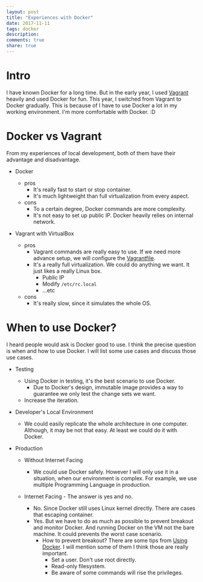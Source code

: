 ```yaml
---
layout: post
title: "Experiences with Docker"
date: 2017-11-11
tags: docker
description:
comments: true
share: true
---
```

# Intro

I have known Docker for a long time. But in the early year, I used [Vagrant](https://www.vagrantup.com/) heavily and used Docker for fun. This year, I switched from Vagrant to Docker gradually. This is because of I have to use Docker a lot in my working environment. I'm more comfortable with Docker. :D

# Docker vs Vagrant
From my experiences of local development, both of them have their advantage and disadvantage.

* Docker
    * pros
        * It's really fast to start or stop container.
        * It's much lightweight than full virtualization from every aspect.
    * cons
        * To a certain degree, Docker commands are more complexity.
        * It's not easy to set up public IP. Docker heavily relies on internal network.

* Vagrant with VirtualBox
    * pros
        * Vagrant commands are really easy to use. If we need more advance setup, we will configure the [Vagrantfile](https://www.vagrantup.com/docs/vagrantfile/).
        * It's a really full virtualization. We could do anything we want. It just likes a really Linux box.
            * Public IP
            * Modify `/etc/rc.local`
            * ...etc
    * cons
        * It's really slow, since it simulates the whole OS.

# When to use Docker?

I heard people would ask is Docker good to use. I think the precise question is when and how to use Docker.
I will list some use cases and discuss those use cases.

* Testing
    * Using Docker in testing, it's the best scenario to use Docker.
        * Due to Docker's design, immutable image provides a way to guarantee we only test the change sets we want.
    * Increase the iteration.

* Developer's Local Environment
    * We could easily replicate the whole architecture in one computer. Although, it may be not that easy. At least we could do it with Docker.

* Production
    * Without Internet Facing
        * We could use Docker safely. However I will only use it in a situation, when our environment is complex. For example, we use multiple Programming Language in production.

    * Internet Facing - The answer is yes and no.
        * No. Since Docker still uses Linux kernel directly. There are cases that escaping container.
        * Yes. But we have to do as much as possible to prevent breakout and monitor Docker. And running Docker on the VM not the bare machine. It could prevents the worst case scenario.
            * How to prevent breakout? There are some tips from [Using Docker](http://shop.oreilly.com/product/0636920035671.do). I will mention some of them I think those are really important.
                * Set a user. Don't use root directly.
                * Read-only filesystem.
                * Be aware of some commands will rise the privileges.





